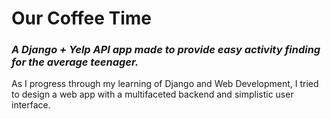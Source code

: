 # Our Coffee Time
### *A Django + Yelp API app made to provide easy activity finding for the average teenager.*

As I progress through my learning of Django and Web Development, I tried to design a web app with a multifaceted backend and simplistic user interface. 
